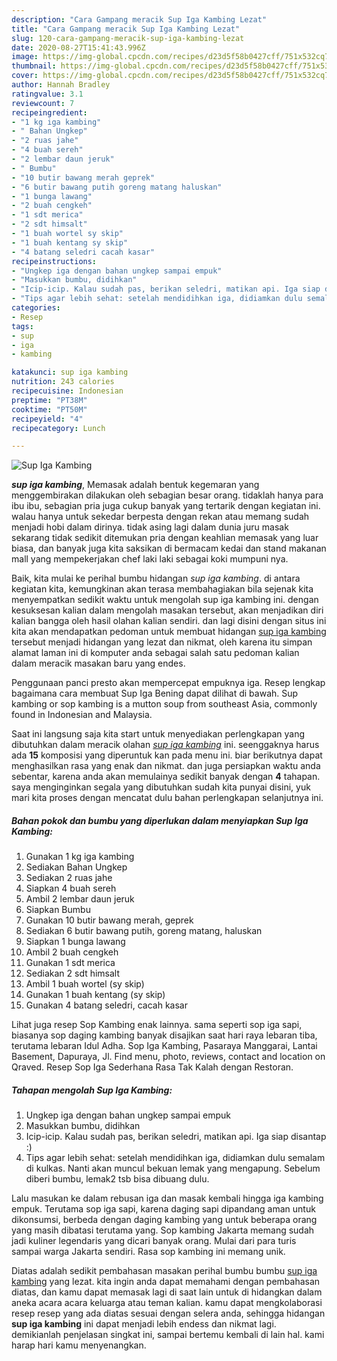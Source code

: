 ```yaml
---
description: "Cara Gampang meracik Sup Iga Kambing Lezat"
title: "Cara Gampang meracik Sup Iga Kambing Lezat"
slug: 120-cara-gampang-meracik-sup-iga-kambing-lezat
date: 2020-08-27T15:41:43.996Z
image: https://img-global.cpcdn.com/recipes/d23d5f58b0427cff/751x532cq70/sup-iga-kambing-foto-resep-utama.jpg
thumbnail: https://img-global.cpcdn.com/recipes/d23d5f58b0427cff/751x532cq70/sup-iga-kambing-foto-resep-utama.jpg
cover: https://img-global.cpcdn.com/recipes/d23d5f58b0427cff/751x532cq70/sup-iga-kambing-foto-resep-utama.jpg
author: Hannah Bradley
ratingvalue: 3.1
reviewcount: 7
recipeingredient:
- "1 kg iga kambing"
- " Bahan Ungkep"
- "2 ruas jahe"
- "4 buah sereh"
- "2 lembar daun jeruk"
- " Bumbu"
- "10 butir bawang merah geprek"
- "6 butir bawang putih goreng matang haluskan"
- "1 bunga lawang"
- "2 buah cengkeh"
- "1 sdt merica"
- "2 sdt himsalt"
- "1 buah wortel sy skip"
- "1 buah kentang sy skip"
- "4 batang seledri cacah kasar"
recipeinstructions:
- "Ungkep iga dengan bahan ungkep sampai empuk"
- "Masukkan bumbu, didihkan"
- "Icip-icip. Kalau sudah pas, berikan seledri, matikan api. Iga siap disantap :)"
- "Tips agar lebih sehat: setelah mendidihkan iga, didiamkan dulu semalam di kulkas. Nanti akan muncul bekuan lemak yang mengapung. Sebelum diberi bumbu, lemak2 tsb bisa dibuang dulu."
categories:
- Resep
tags:
- sup
- iga
- kambing

katakunci: sup iga kambing 
nutrition: 243 calories
recipecuisine: Indonesian
preptime: "PT38M"
cooktime: "PT50M"
recipeyield: "4"
recipecategory: Lunch

---
```



![Sup Iga Kambing](https://img-global.cpcdn.com/recipes/d23d5f58b0427cff/751x532cq70/sup-iga-kambing-foto-resep-utama.jpg)

<b><i>sup iga kambing</i></b>, Memasak adalah bentuk kegemaran yang menggembirakan dilakukan oleh sebagian besar orang. tidaklah hanya para ibu ibu, sebagian pria juga cukup banyak yang tertarik dengan kegiatan ini. walau hanya untuk sekedar berpesta dengan rekan atau memang sudah menjadi hobi dalam dirinya. tidak asing lagi dalam dunia juru masak sekarang tidak sedikit ditemukan pria dengan keahlian memasak yang luar biasa, dan banyak juga kita saksikan di bermacam kedai dan stand makanan mall yang mempekerjakan chef laki laki sebagai koki mumpuni nya.

Baik, kita mulai ke perihal bumbu hidangan <i>sup iga kambing</i>. di antara kegiatan kita, kemungkinan akan terasa membahagiakan bila sejenak kita menyempatkan sedikit waktu untuk mengolah sup iga kambing ini. dengan kesuksesan kalian dalam mengolah masakan tersebut, akan menjadikan diri kalian bangga oleh hasil olahan kalian sendiri. dan lagi disini dengan situs ini kita akan mendapatkan pedoman untuk membuat hidangan <u>sup iga kambing</u> tersebut menjadi hidangan yang lezat dan nikmat, oleh karena itu simpan alamat laman ini di komputer anda sebagai salah satu pedoman kalian dalam meracik masakan baru yang endes.

Penggunaan panci presto akan mempercepat empuknya iga. Resep lengkap bagaimana cara membuat Sup Iga Bening dapat dilihat di bawah. Sup kambing or sop kambing is a mutton soup from southeast Asia, commonly found in Indonesian and Malaysia.


Saat ini langsung saja kita start untuk menyediakan perlengkapan yang dibutuhkan dalam meracik olahan <u><i>sup iga kambing</i></u> ini. seenggaknya harus ada <b>15</b> komposisi yang diperuntuk kan pada menu ini. biar berikutnya dapat menghasilkan rasa yang enak dan nikmat. dan juga persiapkan waktu anda sebentar, karena anda akan memulainya sedikit banyak dengan <b>4</b> tahapan. saya menginginkan segala yang dibutuhkan sudah kita punyai disini, yuk mari kita proses dengan mencatat dulu bahan perlengkapan selanjutnya ini.

<!--inarticleads1-->

##### Bahan pokok dan bumbu yang diperlukan dalam menyiapkan Sup Iga Kambing:

1. Gunakan 1 kg iga kambing
1. Sediakan  Bahan Ungkep
1. Sediakan 2 ruas jahe
1. Siapkan 4 buah sereh
1. Ambil 2 lembar daun jeruk
1. Siapkan  Bumbu
1. Gunakan 10 butir bawang merah, geprek
1. Sediakan 6 butir bawang putih, goreng matang, haluskan
1. Siapkan 1 bunga lawang
1. Ambil 2 buah cengkeh
1. Gunakan 1 sdt merica
1. Sediakan 2 sdt himsalt
1. Ambil 1 buah wortel (sy skip)
1. Gunakan 1 buah kentang (sy skip)
1. Gunakan 4 batang seledri, cacah kasar


Lihat juga resep Sop Kambing enak lainnya. sama seperti sop iga sapi, biasanya sop daging kambing banyak disajikan saat hari raya lebaran tiba, terutama lebaran Idul Adha. Sop Iga Kambing, Pasaraya Manggarai, Lantai Basement, Dapuraya, Jl. Find menu, photo, reviews, contact and location on Qraved. Resep Sop Iga Sederhana Rasa Tak Kalah dengan Restoran. 

<!--inarticleads2-->

##### Tahapan mengolah Sup Iga Kambing:

1. Ungkep iga dengan bahan ungkep sampai empuk
1. Masukkan bumbu, didihkan
1. Icip-icip. Kalau sudah pas, berikan seledri, matikan api. Iga siap disantap :)
1. Tips agar lebih sehat: setelah mendidihkan iga, didiamkan dulu semalam di kulkas. Nanti akan muncul bekuan lemak yang mengapung. Sebelum diberi bumbu, lemak2 tsb bisa dibuang dulu.


Lalu masukan ke dalam rebusan iga dan masak kembali hingga iga kambing empuk. Terutama sop iga sapi, karena daging sapi dipandang aman untuk dikonsumsi, berbeda dengan daging kambing yang untuk beberapa orang yang masih dibatasi terutama yang. Sop kambing Jakarta memang sudah jadi kuliner legendaris yang dicari banyak orang. Mulai dari para turis sampai warga Jakarta sendiri. Rasa sop kambing ini memang unik. 

Diatas adalah sedikit pembahasan masakan perihal bumbu bumbu <u>sup iga kambing</u> yang lezat. kita ingin anda dapat memahami dengan pembahasan diatas, dan kamu dapat memasak lagi di saat lain untuk di hidangkan dalam aneka acara acara keluarga atau teman kalian. kamu dapat mengkolaborasi resep resep yang ada diatas sesuai dengan selera anda, sehingga hidangan <b>sup iga kambing</b> ini dapat menjadi lebih endess dan nikmat lagi. demikianlah penjelasan singkat ini, sampai bertemu kembali di lain hal. kami harap hari kamu menyenangkan.
